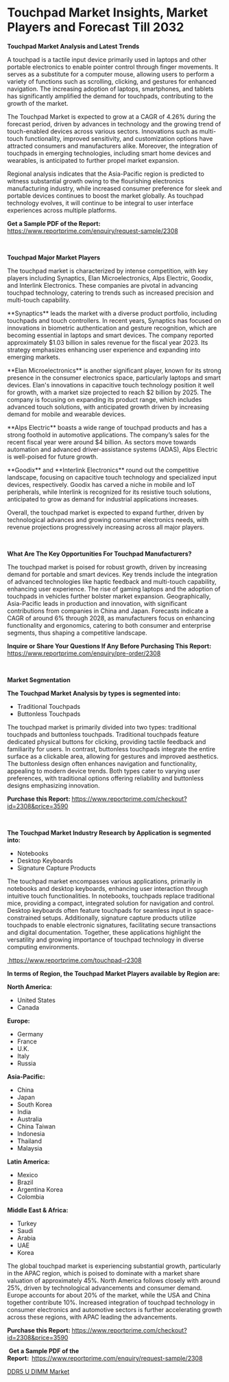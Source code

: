 <p><h1>Touchpad Market Insights, Market Players and Forecast Till 2032</h1></p><p><strong>Touchpad Market Analysis and Latest Trends</strong></p>
<p><p>A touchpad is a tactile input device primarily used in laptops and other portable electronics to enable pointer control through finger movements. It serves as a substitute for a computer mouse, allowing users to perform a variety of functions such as scrolling, clicking, and gestures for enhanced navigation. The increasing adoption of laptops, smartphones, and tablets has significantly amplified the demand for touchpads, contributing to the growth of the market.</p><p>The Touchpad Market is expected to grow at a CAGR of 4.26% during the forecast period, driven by advances in technology and the growing trend of touch-enabled devices across various sectors. Innovations such as multi-touch functionality, improved sensitivity, and customization options have attracted consumers and manufacturers alike. Moreover, the integration of touchpads in emerging technologies, including smart home devices and wearables, is anticipated to further propel market expansion. </p><p>Regional analysis indicates that the Asia-Pacific region is predicted to witness substantial growth owing to the flourishing electronics manufacturing industry, while increased consumer preference for sleek and portable devices continues to boost the market globally. As touchpad technology evolves, it will continue to be integral to user interface experiences across multiple platforms.</p></p>
<p><strong>Get a Sample PDF of the Report:&nbsp;</strong> <a href="https://www.reportprime.com/enquiry/request-sample/2308?utm_campaign=3030&utm_medium=2&utm_source=Github&utm_content=ia&utm_term=18032025&utm_id=touchpad">https://www.reportprime.com/enquiry/request-sample/2308</a></p>
<p>&nbsp;</p>
<p><strong>Touchpad Major Market Players</strong></p>
<p><p>The touchpad market is characterized by intense competition, with key players including Synaptics, Elan Microelectronics, Alps Electric, Goodix, and Interlink Electronics. These companies are pivotal in advancing touchpad technology, catering to trends such as increased precision and multi-touch capability.</p><p>**Synaptics** leads the market with a diverse product portfolio, including touchpads and touch controllers. In recent years, Synaptics has focused on innovations in biometric authentication and gesture recognition, which are becoming essential in laptops and smart devices. The company reported approximately $1.03 billion in sales revenue for the fiscal year 2023. Its strategy emphasizes enhancing user experience and expanding into emerging markets.</p><p>**Elan Microelectronics** is another significant player, known for its strong presence in the consumer electronics space, particularly laptops and smart devices. Elan's innovations in capacitive touch technology position it well for growth, with a market size projected to reach $2 billion by 2025. The company is focusing on expanding its product range, which includes advanced touch solutions, with anticipated growth driven by increasing demand for mobile and wearable devices.</p><p>**Alps Electric** boasts a wide range of touchpad products and has a strong foothold in automotive applications. The company’s sales for the recent fiscal year were around $4 billion. As sectors move towards automation and advanced driver-assistance systems (ADAS), Alps Electric is well-poised for future growth.</p><p>**Goodix** and **Interlink Electronics** round out the competitive landscape, focusing on capacitive touch technology and specialized input devices, respectively. Goodix has carved a niche in mobile and IoT peripherals, while Interlink is recognized for its resistive touch solutions, anticipated to grow as demand for industrial applications increases.</p><p>Overall, the touchpad market is expected to expand further, driven by technological advances and growing consumer electronics needs, with revenue projections progressively increasing across all major players.</p></p>
<p>&nbsp;</p>
<p><strong>What Are The Key Opportunities For Touchpad Manufacturers?</strong></p>
<p><p>The touchpad market is poised for robust growth, driven by increasing demand for portable and smart devices. Key trends include the integration of advanced technologies like haptic feedback and multi-touch capability, enhancing user experience. The rise of gaming laptops and the adoption of touchpads in vehicles further bolster market expansion. Geographically, Asia-Pacific leads in production and innovation, with significant contributions from companies in China and Japan. Forecasts indicate a CAGR of around 6% through 2028, as manufacturers focus on enhancing functionality and ergonomics, catering to both consumer and enterprise segments, thus shaping a competitive landscape.</p></p>
<p><strong>Inquire or Share Your Questions If Any Before Purchasing This Report:</strong> <a href="https://www.reportprime.com/enquiry/pre-order/2308?utm_campaign=3030&utm_medium=2&utm_source=Github&utm_content=ia&utm_term=18032025&utm_id=touchpad">https://www.reportprime.com/enquiry/pre-order/2308</a></p>
<p>&nbsp;</p>
<p><strong>Market Segmentation</strong></p>
<p><strong>The Touchpad Market Analysis by types is segmented into:</strong></p>
<p><ul><li>Traditional Touchpads</li><li>Buttonless Touchpads</li></ul></p>
<p><p>The touchpad market is primarily divided into two types: traditional touchpads and buttonless touchpads. Traditional touchpads feature dedicated physical buttons for clicking, providing tactile feedback and familiarity for users. In contrast, buttonless touchpads integrate the entire surface as a clickable area, allowing for gestures and improved aesthetics. The buttonless design often enhances navigation and functionality, appealing to modern device trends. Both types cater to varying user preferences, with traditional options offering reliability and buttonless designs emphasizing innovation.</p></p>
<p><strong>Purchase this Report:&nbsp;</strong><a href="https://www.reportprime.com/checkout?id=2308&price=3590&utm_campaign=3030&utm_medium=2&utm_source=Github&utm_content=ia&utm_term=18032025&utm_id=touchpad">https://www.reportprime.com/checkout?id=2308&price=3590</a></p>
<p>&nbsp;</p>
<p><strong>The Touchpad Market Industry Research by Application is segmented into:</strong></p>
<p><ul><li>Notebooks</li><li>Desktop Keyboards</li><li>Signature Capture Products</li></ul></p>
<p><p>The touchpad market encompasses various applications, primarily in notebooks and desktop keyboards, enhancing user interaction through intuitive touch functionalities. In notebooks, touchpads replace traditional mice, providing a compact, integrated solution for navigation and control. Desktop keyboards often feature touchpads for seamless input in space-constrained setups. Additionally, signature capture products utilize touchpads to enable electronic signatures, facilitating secure transactions and digital documentation. Together, these applications highlight the versatility and growing importance of touchpad technology in diverse computing environments.</p></p>
<p><a href="https://www.reportprime.com/touchpad-r2308?utm_campaign=3030&utm_medium=2&utm_source=Github&utm_content=ia&utm_term=18032025&utm_id=touchpad">&nbsp;https://www.reportprime.com/touchpad-r2308</a></p>
<p><strong>In terms of Region, the Touchpad Market Players available by Region are:</strong></p>
<p>
    <p> <strong> North America: </strong>
        <ul>
            <li>United States</li>
            <li>Canada</li>
        </ul>
        </p> 
    <p> <strong> Europe: </strong>
        <ul>
            <li>Germany</li>
            <li>France</li>
            <li>U.K.</li>
            <li>Italy</li>
            <li>Russia</li>
        </ul>
        </p> 
    <p> <strong> Asia-Pacific: </strong>
        <ul>
            <li>China</li>
            <li>Japan</li>
            <li>South Korea</li>
            <li>India</li>
            <li>Australia</li>
            <li>China Taiwan</li>
            <li>Indonesia</li>
            <li>Thailand</li>
            <li>Malaysia</li>
        </ul>
        </p> 
    <p> <strong> Latin America: </strong>
        <ul>
            <li>Mexico</li>
            <li>Brazil</li>
            <li>Argentina Korea</li>
            <li>Colombia</li>
        </ul>
        </p> 
    <p> <strong> Middle East & Africa: </strong>
        <ul>
            <li>Turkey</li>
            <li>Saudi</li>
            <li>Arabia</li>
            <li>UAE</li>
            <li>Korea</li>
        </ul>
    </p>
    </p>
<p><p>The global touchpad market is experiencing substantial growth, particularly in the APAC region, which is poised to dominate with a market share valuation of approximately 45%. North America follows closely with around 25%, driven by technological advancements and consumer demand. Europe accounts for about 20% of the market, while the USA and China together contribute 10%. Increased integration of touchpad technology in consumer electronics and automotive sectors is further accelerating growth across these regions, with APAC leading the advancements.</p></p>
<p><strong>Purchase this Report: </strong><a href="https://www.reportprime.com/checkout?id=2308&price=3590&utm_campaign=3030&utm_medium=2&utm_source=Github&utm_content=ia&utm_term=18032025&utm_id=touchpad">https://www.reportprime.com/checkout?id=2308&price=3590</a></p>
<p>&nbsp;<strong>Get a Sample PDF of the Report:&nbsp;&nbsp;</strong><a href="https://www.reportprime.com/enquiry/request-sample/2308?utm_campaign=3030&utm_medium=2&utm_source=Github&utm_content=ia&utm_term=18032025&utm_id=touchpad">https://www.reportprime.com/enquiry/request-sample/2308</a></p>
<p><strong></strong></p>
<p><p><a href="https://github.com/godutetraeva/Market-Research-Report-List-1/blob/main/ddr5-u-dimm-market.md?utm_campaign=3030&utm_medium=2&utm_source=Github&utm_content=ia&utm_term=18032025&utm_id=touchpad">DDR5 U DIMM Market</a></p></p>